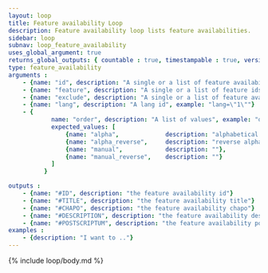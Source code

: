 ```yaml
---
layout: loop
title: Feature availability Loop
description: Feature availability loop lists feature availabilities.
sidebar: loop
subnav: loop_feature_availability
uses_global_argument: true
returns_global_outputs: { countable : true, timestampable : true, versionable : false }
type: feature_availability
arguments :
    - {name: "id", description: "A single or a list of feature availability ids.", example: "id=\"2\", id=\"1,4,7\""}
    - {name: "feature", description: "A single or a list of feature ids.", example: "id=\"2\", id=\"1,4,7\""}
    - {name: "exclude", description: "A single or a list of feature availability ids to exclude.", example: "exclude=\"456,123\""}
    - {name: "lang", description: "A lang id", example: "lang=\"1\""}
    - {
            name: "order", description: "A list of values", example: "order=\"alpha_reverse\"", default: "manual",
            expected_values: [
                {name: "alpha",             description: "alphabetical order on title"},
                {name: "alpha_reverse",     description: "reverse alphabetical order on title"},
                {name: "manual",            description: ""},
                {name: "manual_reverse",    description: ""}
            ]
          }

outputs :
    - {name: "#ID", description: "the feature availability id"}
    - {name: "#TITLE", description: "the feature availability title"}
    - {name: "#CHAPO", description: "the feature availability chapo"}
    - {name: "#DESCRIPTION", description: "the feature availability description"}
    - {name: "#POSTSCRIPTUM", description: "the feature availability postscriptum"}
examples :
    - {description: "I want to .."}
---
```


{% include loop/body.md %}